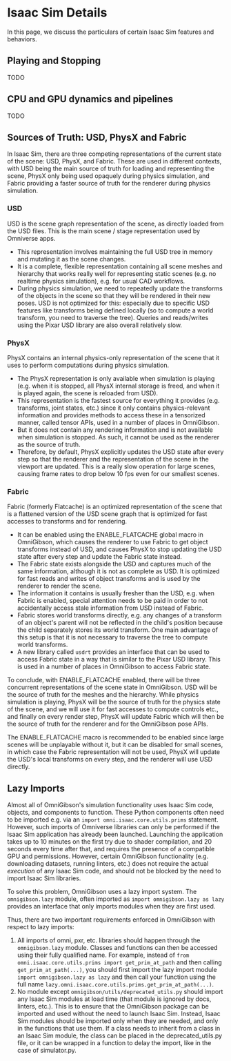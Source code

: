 # Isaac Sim Details
In this page, we discuss the particulars of certain Isaac Sim features and behaviors.

## Playing and Stopping
TODO

## CPU and GPU dynamics and pipelines
TODO

## Sources of Truth: USD, PhysX and Fabric
In Isaac Sim, there are three competing representations of the current state of the scene: USD, PhysX, and Fabric. These are used in different contexts, with USD being the main source of truth for loading and representing the scene, PhysX only being used opaquely during physics simulation, and Fabric providing a faster source of truth for the renderer during physics simulation.

### USD
USD is the scene graph representation of the scene, as directly loaded from the USD files. This is the main scene / stage representation used by Omniverse apps.
  * This representation involves maintaining the full USD tree in memory and mutating it as the scene changes.
  * It is a complete, flexible representation containing all scene meshes and hierarchy that works really well for representing static scenes (e.g. no realtime physics simulation), e.g. for usual CAD workflows.
  * During physics simulation, we need to repeatedly update the transforms of the objects in the scene so that they will be rendered in their new poses. USD is not optimized for this: especially due to specific USD features like transforms being defined locally (so to compute a world transform, you need to traverse the tree). Queries and reads/writes using the Pixar USD library are also overall relatively slow.

### PhysX
PhysX contains an internal physics-only representation of the scene that it uses to perform computations during physics simulation.
  * The PhysX representation is only available when simulation is playing (e.g. when it is stopped, all PhysX internal storage is freed, and when it is played again, the scene is reloaded from USD).
  * This representation is the fastest source for everything it provides (e.g. transforms, joint states, etc.) since it only contains physics-relevant information and provides methods to access these in a tensorized manner, called tensor APIs, used in a number of places in OmniGibson.
  * But it does not contain any rendering information and is not available when simulation is stopped. As such, it cannot be used as the renderer as the source of truth.
  * Therefore, by default, PhysX explicitly updates the USD state after every step so that the renderer and the representation of the scene in the viewport are updated. This is a really slow operation for large scenes, causing frame rates to drop below 10 fps even for our smallest scenes.

### Fabric
Fabric (formerly Flatcache) is an optimized representation of the scene that is a flattened version of the USD scene graph that is optimized for fast accesses to transforms and for rendering.
  * It can be enabled using the ENABLE_FLATCACHE global macro in OmniGibson, which causes the renderer to use Fabric to get object transforms instead of USD, and causes PhysX to stop updating the USD state after every step and update the Fabric state instead.
  * The Fabric state exists alongside the USD and captures much of the same information, although it is not as complete as USD. It is optimized for fast reads and writes of object transforms and is used by the renderer to render the scene.
  * The information it contains is usually fresher than the USD, e.g. when Fabric is enabled, special attention needs to be paid in order to not accidentally access stale information from USD instead of Fabric.
  * Fabric stores world transforms directly, e.g. any changes of a transform of an object's parent will not be reflected in the child's position because the child separately stores its world transform. One main advantage of this setup is that it is not necessary to traverse the tree to compute world transforms.
  * A new library called `usdrt` provides an interface that can be used to access Fabric state in a way that is similar to the Pixar USD library. This is used in a number of places in OmniGibson to access Fabric state.

To conclude, with ENABLE_FLATCACHE enabled, there will be three concurrent representations of the scene state in OmniGibson. USD will be the source of truth for the meshes and the hierarchy. While physics simulation is playing, PhysX will be the source of truth for the physics state of the scene, and we will use it for fast accesses to compute controls etc., and finally on every render step, PhysX will update Fabric which will then be the source of truth for the renderer and for the OmniGibson pose APIs.

The ENABLE_FLATCACHE macro is recommended to be enabled since large scenes will be unplayable without it, but it can be disabled for small scenes, in which case the Fabric representation will not be used, PhysX will update the USD's local transforms on every step, and the renderer will use USD directly.

## Lazy Imports
Almost all of OmniGibson's simulation functionality uses Isaac Sim code, objects, and components to function. These Python components often need to be imported e.g. via an `import omni.isaac.core.utils.prims` statement. However, such imports of Omniverse libraries can only be performed if the Isaac Sim application has already been launched. Launching the application takes up to 10 minutes on the first try due to shader compilation, and 20 seconds every time after that, and requires the presence of a compatible GPU and permissions. However, certain OmniGibson functionality (e.g. downloading datasets, running linters, etc.) does not require the actual _execution_ of any Isaac Sim code, and should not be blocked by the need to import Isaac Sim libraries.

To solve this problem, OmniGibson uses a lazy import system. The `omnigibson.lazy` module, often imported as `import omnigibson.lazy as lazy` provides an interface that only imports modules when they are first used.

Thus, there are two important requirements enforced in OmniGibson with respect to lazy imports:

1. All imports of omni, pxr, etc. libraries should happen through the `omnigibson.lazy` module. Classes and functions can then be accessed using their fully qualified name. For example, instead of `from omni.isaac.core.utils.prims import get_prim_at_path` and then calling `get_prim_at_path(...)`, you should first import the lazy import module `import omnigibson.lazy as lazy` and then call your function using the full name `lazy.omni.isaac.core.utils.prims.get_prim_at_path(...)`.
2. No module except `omnigibson/utils/deprecated_utils.py` should import any Isaac Sim modules at load time (that module is ignored by docs, linters, etc.). This is to ensure that the OmniGibson package can be imported and used without the need to launch Isaac Sim. Instead, Isaac Sim modules should be imported only when they are needed, and only in the functions that use them. If a class needs to inherit from a class in an Isaac Sim module, the class can be placed in the deprecated_utils.py file, or it can be wrapped in a function to delay the import, like in the case of simulator.py.